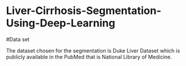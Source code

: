 # Liver-Cirrhosis-Segmentation-Using-Deep-Learning


#Data set

The dataset chosen for the segmentation is Duke Liver Dataset which is publicly available in
the PubMed that is National Library of Medicine.
